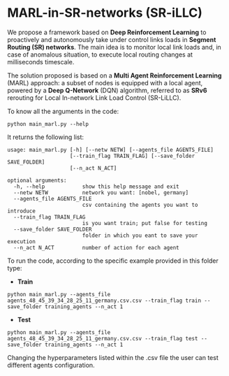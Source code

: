# MARL-in-SR-networks (SR-iLLC)

We propose a framework based on __Deep Reinforcement Learning__ to proactively and autonomously take under control links loads in __Segment Routing (SR) networks__.
The main idea is to monitor local link loads and, in case of anomalous situation, to execute local routing changes at milliseconds timescale.

The solution proposed is based on a __Multi Agent Reinforcement Learning__ (MARL) approach: a subset of nodes is equipped with a local agent, powered
by a __Deep Q-Network__ (DQN) algorithm, referred to as __SRv6__ rerouting for Local In-network Link Load Control (SR-LiLLC).

To know all the arguments in the code:

```
python main_marl.py --help
```
It returns the following list:

```
usage: main_marl.py [-h] [--netw NETW] [--agents_file AGENTS_FILE]
                    [--train_flag TRAIN_FLAG] [--save_folder SAVE_FOLDER]
                    [--n_act N_ACT]

optional arguments:
  -h, --help            show this help message and exit
  --netw NETW           network you want: [nobel, germany]
  --agents_file AGENTS_FILE
                        csv containing the agents you want to introduce
  --train_flag TRAIN_FLAG
                        is you want train; put false for testing
  --save_folder SAVE_FOLDER
                        folder in which you eant to save your execution
  --n_act N_ACT         number of action for each agent

```

To run the code, according to the specific example provided in this folder type:

- __Train__

```
python main_marl.py --agents_file agents_48_45_39_34_28_25_11_germany.csv.csv --train_flag train --save_folder training_agents --n_act 1
```

- __Test__

```
python main_marl.py --agents_file agents_48_45_39_34_28_25_11_germany.csv.csv --train_flag test --save_folder training_agents --n_act 1
```

Changing the hyperparameters listed within the .csv file the user can test different agents configuration.


